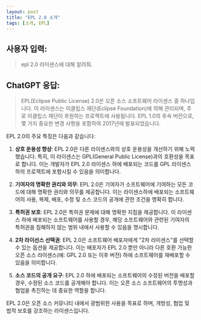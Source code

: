 ```yaml
---
layout: post
title: "EPL 2.0 소개"
tags: [소개, EPL]
---
```


## 사용자 입력:
> epl 2.0 라이센스에 대해 알려줘.

## ChatGPT 응답:
> EPL(Eclipse Public License) 2.0은 오픈 소스 소프트웨어 라이센스 중 하나입니다. 이 라이센스는 이클립스 재단(Eclipse Foundation)에 의해 관리되며, 주로 이클립스 재단이 후원하는 프로젝트에 사용됩니다. EPL 1.0의 후속 버전으로, 몇 가지 중요한 변경 사항을 포함하여 2017년에 발표되었습니다.

EPL 2.0의 주요 특징은 다음과 같습니다:

1. **상호 운용성 향상**: EPL 2.0은 다른 라이센스와의 상호 운용성을 개선하기 위해 노력했습니다. 특히, 이 라이센스는 GPL(General Public License)과의 호환성을 목표로 합니다. 이는 개발자가 EPL 2.0 라이센스 하에 배포되는 코드를 GPL 라이센스 하의 프로젝트에 포함시킬 수 있음을 의미합니다.

2. **기여자의 명확한 권리와 의무**: EPL 2.0은 기여자가 소프트웨어에 기여하는 모든 코드에 대해 명확한 권리와 의무를 제공합니다. 이는 라이센스하에 배포되는 소프트웨어의 사용, 복제, 배포, 수정 및 소스 코드의 공개에 관한 조건을 명확히 합니다.

3. **특허권 보호**: EPL 2.0은 특허권 문제에 대해 명확한 지침을 제공합니다. 이 라이센스 하에 배포되는 소프트웨어를 사용할 경우, 해당 소프트웨어와 관련된 기여자의 특허권을 침해하지 않는 범위 내에서 사용할 수 있음을 명시합니다.

4. **2차 라이선스 선택권**: EPL 2.0은 소프트웨어 배포자에게 "2차 라이센스"를 선택할 수 있는 옵션을 제공합니다. 이는 배포자가 EPL 2.0 뿐만 아니라 다른 호환 가능한 오픈 소스 라이센스(예: GPL 2.0 또는 이후 버전) 하에 소프트웨어를 재배포할 수 있음을 의미합니다.

5. **소스 코드의 공개 요구**: EPL 2.0 하에 배포되는 소프트웨어의 수정된 버전을 배포할 경우, 수정된 소스 코드를 공개해야 합니다. 이는 오픈 소스 소프트웨어의 투명성과 협업을 촉진하는 데 중요한 역할을 합니다.

EPL 2.0은 오픈 소스 커뮤니티 내에서 광범위한 사용을 목표로 하며, 개방성, 협업 및 법적 보호를 강조하는 라이센스입니다.


